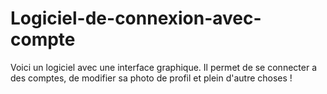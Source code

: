 # Logiciel-de-connexion-avec-compte
Voici un logiciel avec une interface graphique. Il permet de se connecter a des comptes, de modifier sa photo de profil et plein d'autre choses !

